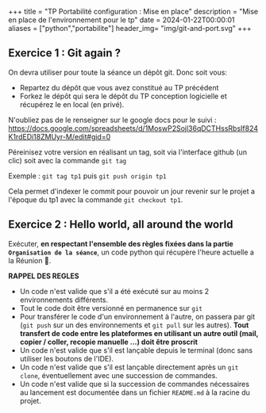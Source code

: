 +++
title = "TP Portabilité configuration : Mise en place"
description = "Mise en place de l'environnement pour le tp"
date = 2024-01-22T00:00:01
aliases = ["python","portabilite"]
header_img= "img/git-and-port.svg"
+++

## Exercice 1 : Git again ?

On devra utiliser pour toute la séance un dépôt git.
Donc soit vous: 
- Repartez du dépôt que vous avez constitué au TP précédent 
- Forkez le dépôt qui sera le dépôt du TP conception logicielle et récupérez le en local (en privé).

N'oubliez pas de le renseigner sur le google docs pour le suivi : https://docs.google.com/spreadsheets/d/1MoswP2Sojl36qDCTHssRbsIf824K1rdEDi18ZMUyr-M/edit#gid=0

Péreinisez votre version en réalisant un tag, soit via l'interface github (un clic) soit avec la commande `git tag`

Exemple : `git tag tp1` puis `git push origin tp1`

Cela permet d'indexer le commit pour pouvoir un jour revenir sur le projet a l'époque du tp1 avec la commande `git checkout tp1`.

## Exercice 2 : Hello world, all around the world

Exécuter, **en respectant l'ensemble des règles fixées dans la partie `Organisation de la séance`**, un code python qui récupère l'heure actuelle a la Réunion 🌋.


**RAPPEL DES REGLES**

- Un code n'est valide que s'il a été exécuté sur au moins 2 environnements différents.
- Tout le code doit être versionné en permanence sur `git`
- Pour transférer le code d'un environnement à l'autre, on passera par git (`git push` sur un des environnements et `git pull` sur les autres). **Tout transfert de code entre les plateformes en utilisant un autre outil (mail, copier / coller, recopie manuelle ...) doit être proscrit**
- Un code n'est valide que s'il est lançable depuis le terminal (donc sans utiliser les boutons de l'IDE).
- Un code n'est valide que s'il est lançable directement après un `git clone`, éventuellement avec une succession de commandes.
- Un code n'est valide que si la succession de commandes nécessaires au lancement est documentée dans un fichier `README.md` à la racine du projet.

